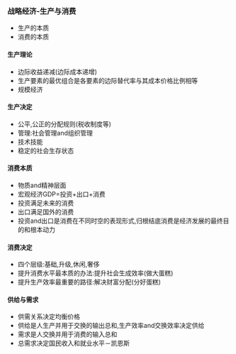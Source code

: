 ### 战略经济-生产与消费
* 生产的本质
* 消费的本质

#### 生产理论
* 边际收益递减(边际成本递增)
* 生产要素的最优组合是各要素的边际替代率与其成本价格比例相等
* 规模经济

#### 生产决定
* 公平,公正的分配规则(税收制度等)
* 管理:社会管理and组织管理
* 技术技能
* 稳定的社会生存状态

#### 消费本质
* 物质and精神层面
* 宏观经济GDP=投资+出口+消费
* 投资满足未来的消费
* 出口满足国外的消费
* 投资and出口是消费在不同时空的表现形式,归根结底消费是经济发展的最终目的和根本动力

#### 消费决定
* 四个层级:基础,升级,休闲,奢侈
* 提升消费水平最本质的办法:提升社会生成效率(做大蛋糕)
* 提升生产效率最重要的路径:解决财富分配(分好蛋糕)

#### 供给与需求
* 供需关系决定均衡价格
* 供给是人生产并用于交换的输出总和,生产效率and交换效率决定供给
* 需求是人交换并用于消费的输入总和
* 总需求决定国民收入和就业水平－凯恩斯



